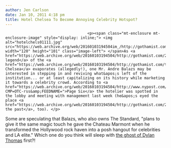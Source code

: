 ```yaml
---
author: Jen Carlson
date: Jan 10, 2011 4:18 pm
title: Hotel Chelsea To Become Annoying Celebrity Hotspot?
---
```


	
										<p><span class="mt-enclosure mt-enclosure-image" style="display: inline;"> <img alt="hotelchels01111.jpg" src="https://web.archive.org/web/20160103194504im_/http://gothamist.com/attachments/arts_jen/hotelchels01111.jpg" width="120" height="101" class="image-left"> </span>As <a href="https://web.archive.org/web/20160103194504/http://gothamist.com/2010/12/08/chelsea_hotel.php">the legend</a> of the <a href="https://web.archive.org/web/20160103194504/http://gothamist.com/tags/hotelchelsea">Hotel Chelsea</a> evaporates (allegedly!), one Mr. Andre Balazs may be interested in stepping in and reviving what&apos;s left of the institution... or at least capitalizing on its history while marketing it towards a celebrity crowd. According to <a href="https://web.archive.org/web/20160103194504/http://www.nypost.com/p/pagesix/balazs_wants_chelsea_next_X18M3gI1mMqFA9K98T9V5N?CMP=OTC-rss&amp;FEEDNAME=">Page Six</a> the hotelier was spotted in the lobby and meeting with management last week (he&apos;s eyed the place <a href="https://web.archive.org/web/20160103194504/http://gothamist.com/2007/08/22/balazs.php">in the past</a>, too). </p>

<p>Some are speculating that Balazs, who also owns The Standard, &quot;plans to give it the same magic touch he gave the Chateau Marmont when he transformed the Hollywood rock haven into a posh hangout for celebrities and LA elite.&quot; Which one do you think will sleep with <a href="https://web.archive.org/web/20160103194504/http://gothamist.com/2009/10/28/dylan_thomas_is_baaaaack.php">the ghost of Dylan Thomas</a> first?!</p>					
										
									
				